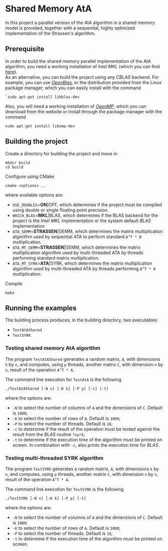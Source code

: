 # Shared Memory AtA
In this project a parallel version of the AtA algorithm in a shared memory model is provided, together with a sequential, highly optimized implementation of the Strassen's algorithm.

## Prerequisite
In order to build the shared memory parallel implementation of the AtA algorithm, you need a working installation of *Intel MKL* (which you can find [here](https://software.intel.com/content/www/us/en/develop/tools/oneapi/base-toolkit.html)).  
As an alternative, you can build the project using any *CBLAS* backend. For example, you can use [*OpenBlas*](https://www.openblas.net/), or the distribution provided from the *Linux* package manager, which you can easily install with the command
```
`sudo apt-get install libblas-dev
```

Also, you will need a working installation of [*OpenMP*](https://www.openmp.org/), which you can download from the website or install through the package manager with the command
```
sudo apt-get install libomp-dev
```

## Building the project
Create a directory for building the project and move in
```
mkdir build
cd build
```

Configure using CMake
```
cmake <options> ..
```
where available options are:
 - `USE_DOUBLES`=**ON**|OFF, which determines if the project must be compiled using double or single floating point precision.
 - `WHICH_BLAS`=**MKL**|BLAS, which determines if the BLAS backend for the project is the *Intel MKL* implementation or the system default *BLAS* implementation
 - `ATA_GEMM`=**STRASSEN**|GEMM, which determines the matrix multiplication algorithm used by sequential ATA to perform standard `A^T * B` multiplication.
 - `ATA_MT_GEMM`=**STRASSEN**|GEMM, which determines the matrix multiplication algorithm used by multi-threaded ATA by threads performing standard matrix multiplication.
 - `ATA_MT_SYRK`=**ATA**|SYRK, which determines the matrix multiplication algorithm used by multi-threaded ATA by threads performing `A^T * A` multiplication.

Compile
```
make
```

## Running the examples
The building process produces, in the building directory, two executables
 - `TestAtAShared`
 - `TestSYRK`


### Testing shared memory AtA algorithm
The program `TestAtAShared` generates a random matrix, `A`, with dimensions `k` by `n`, and computes, using `p` threads, another matrix `C`, with dimension `n` by `n`, result of the operation `A^T * A`.

The command line execution for `TestAtA` is the following
```
./TestAtAShared [-N n] [-K k] [-P p] [-c] [-t]
```
where the options are:
 - `-N` to select the number of columns of `A` and the dimensions of `C`. Default is `1000`;
 - `-K` to select the number of rows of `A`. Default is `1000`;
 - `-P` to select the number of threads. Default is `16`;
 - `-c` to determine if the result of the operation must be tested against the result from the *BLAS* routine `?syrk`;
 - `-t` to determine if the execution time of the algorithm must be printed on screen. In combination with `-c`, also prints the execution time for *BLAS*.

### Testing multi-threaded SYRK algorithm
The program `TestSYRK` generates a random matrix, `A`, with dimensions `k` by `n`, and computes, using `p` threads, another matrix `C`, with dimension `n` by `n`, result of the operation `A^T * A`.

The command line execution for `TestSYRK` is the following
```
./TestSYRK [-N n] [-K k] [-P p] [-t]
```
where the options are:
 - `-N` to select the number of columns of `A` and the dimensions of `C`. Default is `1000`;
 - `-K` to select the number of rows of `A`. Default is `1000`;
 - `-P` to select the number of threads. Default is `16`;
 - `-t` to determine if the execution time of the algorithm must be printed on screen.